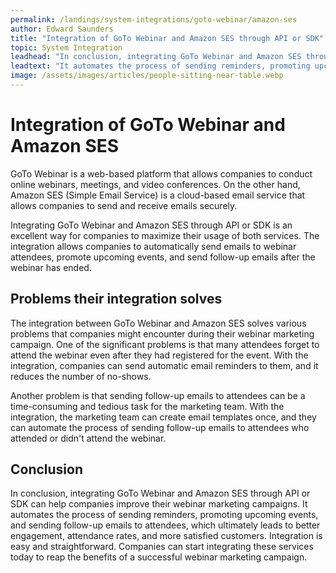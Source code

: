 ```yaml
---
permalink: /landings/system-integrations/goto-webinar/amazon-ses
author: Edward Saunders
title: "Integration of GoTo Webinar and Amazon SES through API or SDK"
topic: System Integration
leadhead: "In conclusion, integrating GoTo Webinar and Amazon SES through API or SDK can help companies improve their webinar marketing campaigns"
leadtext: "It automates the process of sending reminders, promoting upcoming events, and sending follow-up emails to attendees, which ultimately leads to better engagement, attendance rates, and more satisfied customers. Integration is easy and straightforward. Companies can start integrating these services today to reap the benefits of a successful webinar marketing campaign."
image: /assets/images/articles/people-sitting-near-table.webp
---
```

<div class="arttext">	<h1>Integration of GoTo Webinar and Amazon SES</h1>
	<p>GoTo Webinar is a web-based platform that allows companies to conduct online webinars, meetings, and video conferences. On the other hand, Amazon SES (Simple Email Service) is a cloud-based email service that allows companies to send and receive emails securely.</p>
	<p>Integrating GoTo Webinar and Amazon SES through API or SDK is an excellent way for companies to maximize their usage of both services. The integration allows companies to automatically send emails to webinar attendees, promote upcoming events, and send follow-up emails after the webinar has ended.</p>
	<h2>Problems their integration solves</h2>
	<p>The integration between GoTo Webinar and Amazon SES solves various problems that companies might encounter during their webinar marketing campaign. One of the significant problems is that many attendees forget to attend the webinar even after they had registered for the event. With the integration, companies can send automatic email reminders to them, and it reduces the number of no-shows.</p>
	<p>Another problem is that sending follow-up emails to attendees can be a time-consuming and tedious task for the marketing team. With the integration, the marketing team can create email templates once, and they can automate the process of sending follow-up emails to attendees who attended or didn't attend the webinar.</p>
	<h2>Conclusion</h2>
	<p>In conclusion, integrating GoTo Webinar and Amazon SES through API or SDK can help companies improve their webinar marketing campaigns. It automates the process of sending reminders, promoting upcoming events, and sending follow-up emails to attendees, which ultimately leads to better engagement, attendance rates, and more satisfied customers. Integration is easy and straightforward. Companies can start integrating these services today to reap the benefits of a successful webinar marketing campaign.</p>
</div>